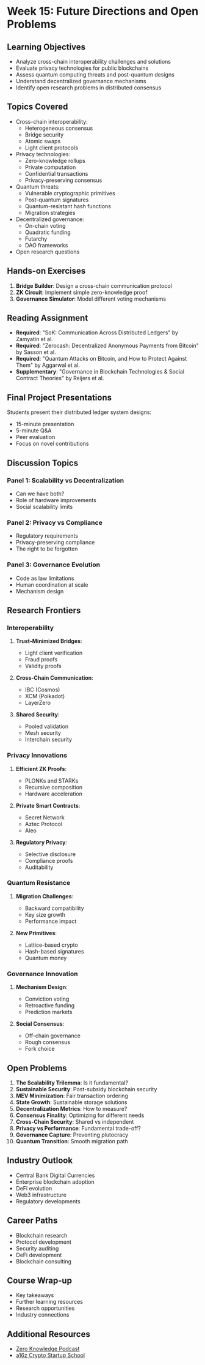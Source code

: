 # Week 15: Future Directions and Open Problems

## Learning Objectives

- Analyze cross-chain interoperability challenges and solutions
- Evaluate privacy technologies for public blockchains
- Assess quantum computing threats and post-quantum designs
- Understand decentralized governance mechanisms
- Identify open research problems in distributed consensus

## Topics Covered

- Cross-chain interoperability:
  - Heterogeneous consensus
  - Bridge security
  - Atomic swaps
  - Light client protocols
- Privacy technologies:
  - Zero-knowledge rollups
  - Private computation
  - Confidential transactions
  - Privacy-preserving consensus
- Quantum threats:
  - Vulnerable cryptographic primitives
  - Post-quantum signatures
  - Quantum-resistant hash functions
  - Migration strategies
- Decentralized governance:
  - On-chain voting
  - Quadratic funding
  - Futarchy
  - DAO frameworks
- Open research questions

## Hands-on Exercises

1. **Bridge Builder**: Design a cross-chain communication protocol
2. **ZK Circuit**: Implement simple zero-knowledge proof
3. **Governance Simulator**: Model different voting mechanisms

## Reading Assignment

- **Required**: "SoK: Communication Across Distributed Ledgers" by Zamyatin et al.
- **Required**: "Zerocash: Decentralized Anonymous Payments from Bitcoin" by Sasson et al.
- **Required**: "Quantum Attacks on Bitcoin, and How to Protect Against Them" by Aggarwal et al.
- **Supplementary**: "Governance in Blockchain Technologies & Social Contract Theories" by Reijers et al.

## Final Project Presentations

Students present their distributed ledger system designs:

- 15-minute presentation
- 5-minute Q&A
- Peer evaluation
- Focus on novel contributions

## Discussion Topics

### Panel 1: Scalability vs Decentralization

- Can we have both?
- Role of hardware improvements
- Social scalability limits

### Panel 2: Privacy vs Compliance

- Regulatory requirements
- Privacy-preserving compliance
- The right to be forgotten

### Panel 3: Governance Evolution

- Code as law limitations
- Human coordination at scale
- Mechanism design

## Research Frontiers

### Interoperability

1. **Trust-Minimized Bridges**:

   - Light client verification
   - Fraud proofs
   - Validity proofs

2. **Cross-Chain Communication**:

   - IBC (Cosmos)
   - XCM (Polkadot)
   - LayerZero

3. **Shared Security**:
   - Pooled validation
   - Mesh security
   - Interchain security

### Privacy Innovations

1. **Efficient ZK Proofs**:

   - PLONKs and STARKs
   - Recursive composition
   - Hardware acceleration

2. **Private Smart Contracts**:

   - Secret Network
   - Aztec Protocol
   - Aleo

3. **Regulatory Privacy**:
   - Selective disclosure
   - Compliance proofs
   - Auditability

### Quantum Resistance

1. **Migration Challenges**:

   - Backward compatibility
   - Key size growth
   - Performance impact

2. **New Primitives**:
   - Lattice-based crypto
   - Hash-based signatures
   - Quantum money

### Governance Innovation

1. **Mechanism Design**:

   - Conviction voting
   - Retroactive funding
   - Prediction markets

2. **Social Consensus**:
   - Off-chain governance
   - Rough consensus
   - Fork choice

## Open Problems

1. **The Scalability Trilemma**: Is it fundamental?
2. **Sustainable Security**: Post-subsidy blockchain security
3. **MEV Minimization**: Fair transaction ordering
4. **State Growth**: Sustainable storage solutions
5. **Decentralization Metrics**: How to measure?
6. **Consensus Finality**: Optimizing for different needs
7. **Cross-Chain Security**: Shared vs independent
8. **Privacy vs Performance**: Fundamental trade-off?
9. **Governance Capture**: Preventing plutocracy
10. **Quantum Transition**: Smooth migration path

## Industry Outlook

- Central Bank Digital Currencies
- Enterprise blockchain adoption
- DeFi evolution
- Web3 infrastructure
- Regulatory developments

## Career Paths

- Blockchain research
- Protocol development
- Security auditing
- DeFi development
- Blockchain consulting

## Course Wrap-up

- Key takeaways
- Further learning resources
- Research opportunities
- Industry connections

## Additional Resources

- [Zero Knowledge Podcast](https://zeroknowledge.fm/)
- [a16z Crypto Startup School](https://a16z.com/crypto-startup-school/)
